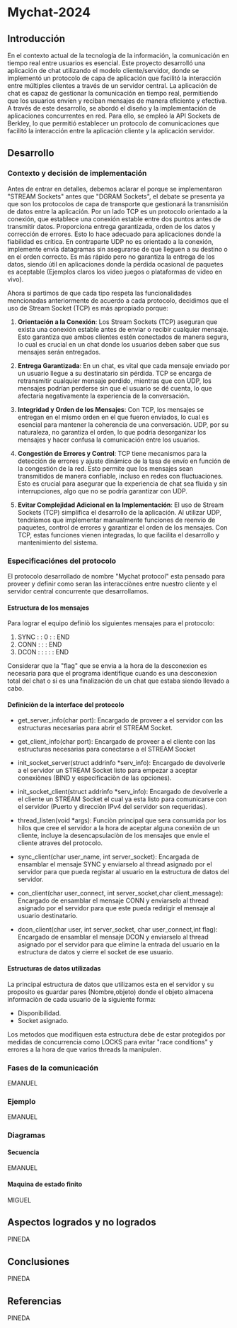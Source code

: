 # Mychat-2024
## Introducción

En el contexto actual de la tecnología de la información, la comunicación en tiempo real entre usuarios es esencial. Este proyecto desarrolló una aplicación de chat utilizando el modelo cliente/servidor, donde se implementó un protocolo de capa de aplicación que facilitó la interacción entre múltiples clientes a través de un servidor central. La aplicación de chat es capaz de gestionar la comunicación en tiempo real, permitiendo que los usuarios envíen y reciban mensajes de manera eficiente y efectiva. A través de este desarrollo, se abordó el diseño y la implementación de aplicaciones concurrentes en red. Para ello, se empleó la API Sockets de Berkley, lo que permitió establecer un protocolo de comunicaciones que facilitó la interacción entre la aplicación cliente y la aplicación servidor.

## Desarrollo

### Contexto y decisión de implementación

Antes de entrar en detalles, debemos aclarar el porque se implementaron "STREAM Sockets" antes que "DGRAM Sockets", el debate se presenta ya que son los protocolos de capa de transporte que gestionará la transmisión de datos entre la aplicación. Por un lado TCP es un protocolo orientado a la conexión, que establece una conexión estable entre dos puntos antes de transmitir datos. Proporciona entrega garantizada, orden de los datos y corrección de errores. Esto lo hace adecuado para aplicaciones donde la fiabilidad es crítica. En contraparte UDP no es orientado a la conexión, implemente envía datagramas sin asegurarse de que lleguen a su destino o en el orden correcto. Es más rápido pero no garantiza la entrega de los datos, siendo útil en aplicaciones donde la pérdida ocasional de paquetes es aceptable (Ejemplos claros los video juegos o plataformas de video en vivo).

Ahora si partimos de que cada tipo respeta las funcionalidades mencionadas anteriormente de acuerdo a cada protocolo, decidimos que el uso de Stream Socket (TCP) es más apropiado porque:

1. **Orientación a la Conexión**: Los Stream Sockets (TCP) aseguran que exista una conexión estable antes de enviar o recibir cualquier mensaje. Esto garantiza que ambos clientes estén conectados de manera segura, lo cual es crucial en un chat donde los usuarios deben saber que sus mensajes serán entregados.

2. **Entrega Garantizada**: En un chat, es vital que cada mensaje enviado por un usuario llegue a su destinatario sin pérdida. TCP se encarga de retransmitir cualquier mensaje perdido, mientras que con UDP, los mensajes podrían perderse sin que el usuario se dé cuenta, lo que afectaría negativamente la experiencia de la conversación.

3. **Integridad y Orden de los Mensajes**: Con TCP, los mensajes se entregan en el mismo orden en el que fueron enviados, lo cual es esencial para mantener la coherencia de una conversación. UDP, por su naturaleza, no garantiza el orden, lo que podría desorganizar los mensajes y hacer confusa la comunicación entre los usuarios.

4. **Congestión de Errores y Control**: TCP tiene mecanismos para la detección de errores y ajuste dinámico de la tasa de envío en función de la congestión de la red. Esto permite que los mensajes sean transmitidos de manera confiable, incluso en redes con fluctuaciones. Esto es crucial para asegurar que la experiencia de chat sea fluida y sin interrupciones, algo que no se podría garantizar con UDP.

5. **Evitar Complejidad Adicional en la Implementación**: El uso de Stream Sockets (TCP) simplifica el desarrollo de la aplicación. Al utilizar UDP, tendríamos que implementar manualmente funciones de reenvío de paquetes, control de errores y garantizar el orden de los mensajes. Con TCP, estas funciones vienen integradas, lo que facilita el desarrollo y mantenimiento del sistema.

### Especificaciónes del protocolo

El protocolo desarrollado de nombre "Mychat protocol" esta pensado para proveer y definir como seran las interacciònes entre nuestro cliente y el servidor central concurrente que desarrollamos.

#### Estructura de los mensajes

Para lograr el equipo definiò los siguientes mensajes para el protocolo:
1. SYNC : <Nombre de usuario> : 0 : <Socket del servidor> : END
2. CONN : <Nombre de destinatario> : <Mensaje a enviar> : END
3. DCON : <Nombre de usuario> : <Socket del servidor> : <Nombre del usuario con el que se establecio la conexion> : <flag> : END

Considerar que la "flag" que se envia a la hora de la desconexion es necesaria para que el programa identifique cuando es una desconexion total del chat o si es una finalizaciòn de un chat que estaba siendo llevado a cabo.

#### Definiciòn de la interface del protocolo

- get_server_info(char port): Encargado de proveer a el servidor con las estructuras necesarias para abrir el STREAM Socket.

- get_client_info(char port): Encargado de proveer a el cliente con las estructuras necesarias para conectarse a el STREAM Socket

- init_socket_server(struct addrinfo *serv_info): Encargado de devolverle a el servidor un STREAM Socket listo para empezar a aceptar conexiònes (BIND y especificaciòn de las opciones).

- init_socket_client(struct addrinfo *serv_info): Encargado de devolverle a el cliente un STREAM Socket el cual ya esta listo para comunicarse con el servidor (Puerto y direcciòn IPv4 del servidor son requeridas).

- thread_listen(void *args): Funciòn principal que sera consumida por los hilos que cree el servidor a la hora de aceptar alguna conexiòn de un cliente, incluye la desencapsulaciòn de los mensajes que envie el cliente atraves del protocolo.

- sync_client(char user_name, int server_socket): Encargada de ensamblar el mensaje SYNC y enviarselo al thread asignado por el servidor para que pueda registar al usuario en la estructura de datos del servidor.

- con_client(char user_connect, int server_socket,char client_message): Encargado de ensamblar el mensaje CONN y enviarselo al thread asignado por el servidor para que este pueda redirigir el mensaje al usuario destinatario.

- dcon_client(char user, int server_socket, char user_connect,int flag): Encargado de ensamblar el mensaje DCON y enviarselo al thread asignado por el servidor para que elimine la entrada del usuario en la estructura de datos y cierre el socket de ese usuario.

#### Estructuras de datos utilizadas

La principal estructura de datos que utilizamos esta en el servidor y su proposito es guardar pares (Nombre,objeto) donde el objeto almacena informaciòn de cada usuario de la siguiente forma:
- Disponibilidad.
- Socket asignado.

Los metodos que modifiquen esta estructura debe de estar protegidos por medidas de concurrencia como LOCKS para evitar "race conditions" y errores a la hora de que varios threads la manipulen.

### Fases de la comunicación
EMANUEL
### Ejemplo
EMANUEL
### Diagramas
#### Secuencia
EMANUEL
#### Maquina de estado finito
MIGUEL
## Aspectos logrados y no logrados
PINEDA

## Conclusiones
PINEDA
## Referencias
PINEDA
